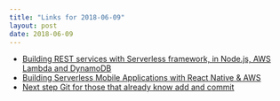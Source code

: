 ```yaml
---
title: "Links for 2018-06-09"
layout: post
date: 2018-06-09
---
```


* [Building REST services with Serverless framework, in Node.js, AWS Lambda and DynamoDB](https://blog.sourcerer.io/building-rest-services-with-serverless-framework-in-node-js-aws-lambda-and-dynamodb-765beada2c57)
* [Building Serverless Mobile Applications with React Native & AWS](https://medium.com/react-native-training/building-serverless-mobile-applications-with-react-native-aws-740ecf719fce)
* [Next step Git for those that already know add and commit](https://dev.to/t4rzsan/next-step-git-for-those-that-already-know-add-and-commit-55ac)
